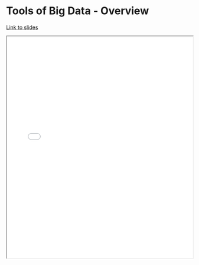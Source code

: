 # Tools of Big Data - Overview

[Link to slides](slides/0_0_intro.html)

<iframe
  src="slides/0_0_intro.html"
  style="width:100%; height:600px;"
></iframe>
